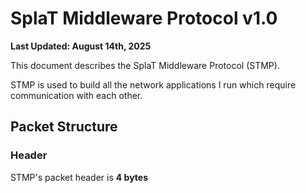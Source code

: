 # SplaT Middleware Protocol v1.0

**Last Updated: August 14th, 2025**

This document describes the SplaT Middleware Protocol (STMP).

STMP is used to build all the network applications I run which require communication with each other.

## Packet Structure

### Header

STMP's packet header is **4 bytes**


